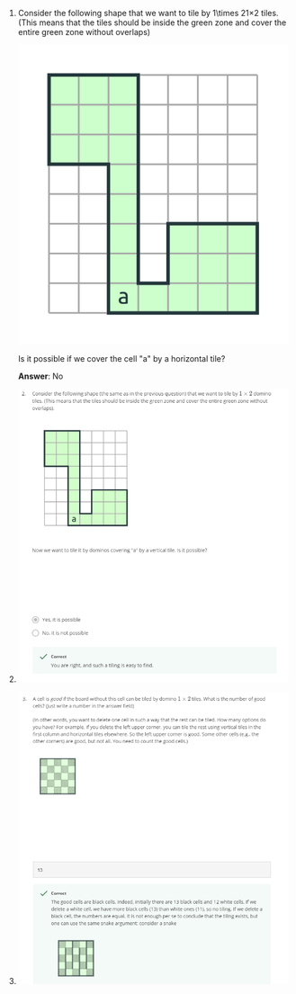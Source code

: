 1. Consider the following shape that we want to tile by 1\times 21×2 tiles. (This means that the tiles should be inside 
    the green zone and cover the entire green zone without overlaps)
   
    ![Week 1 Question 1](assets/week-1-1.svg)
   
    Is it possible if we cover the cell "a" by a horizontal tile?

    __Answer__: No
    
2. ![](assets/week-1-quiz-1-2.PNG)

3. ![](assets/week-1-quiz-1-3.PNG)

